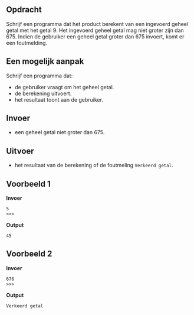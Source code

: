 ## Opdracht
Schrijf een programma dat het product berekent van een ingevoerd geheel getal met het getal 9. Het ingevoerd geheel getal mag niet groter zijn dan 675. Indien de gebruiker een geheel getal groter dan 675 invoert, komt er een foutmelding.

## Een mogelijk aanpak
Schrijf een programma dat:

- de gebruiker vraagt om het geheel getal.
- de berekening uitvoert.
- het resultaat toont aan de gebruiker.

## Invoer
- een geheel getal niet groter dan 675.

## Uitvoer
- het resultaat van de berekening of de foutmeling `Verkeerd getal`.

## Voorbeeld 1

**Invoer**
```
5
>>> 
```
**Output**

```
45
```
## Voorbeeld 2

**Invoer**
```
676
>>> 
```
**Output**

```
Verkeerd getal
```